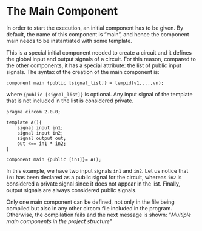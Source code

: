 # The Main Component

In order to start the execution, an initial component has to be given. By default, the name of this component is “main”, and hence the component main needs to be instantiated with some template.

This is a special initial component needed to create a circuit and it defines the global input and output signals of a circuit. For this reason, compared to the other components, it has a special attribute: the list of public input signals. The syntax of the creation of the main component is:

```text
component main {public [signal_list]} = tempid(v1,...,vn);
```

where `{public [signal_list]}` is optional. Any input signal of the template that is not included in the list is considered private.

```text
pragma circom 2.0.0;

template A(){
    signal input in1;
    signal input in2;
    signal output out;
    out <== in1 * in2;
}

component main {public [in1]}= A();
```

In this example, we have two input signals `in1` and `in2`. Let us notice that `in1` has been declared as a public signal for the circuit, whereas `in2` is considered a private signal since it does not appear in the list. Finally, output signals are always considered public signals.

Only one main component can be defined, not only in the file being compiled but also in any other circom file included in the program. Otherwise, the compilation fails and the next message is shown: _"Multiple main components in the project structure"_

